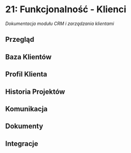 # 21: Funkcjonalność - Klienci

*Dokumentacja modułu CRM i zarządzania klientami*

## Przegląd

## Baza Klientów

## Profil Klienta

## Historia Projektów

## Komunikacja

## Dokumenty

## Integracje
